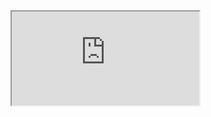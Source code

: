 <iframe src="https://docs.google.com/document/d/e/2PACX-1vQqjPaDwZ0n6zeotZl22aGXyrnYFbkK5zCctJ7YwjRlKg_5u_cft9QSAE3Ur-lOhEvDE_4CAdG4QMky/pub?embedded=true"></iframe>
